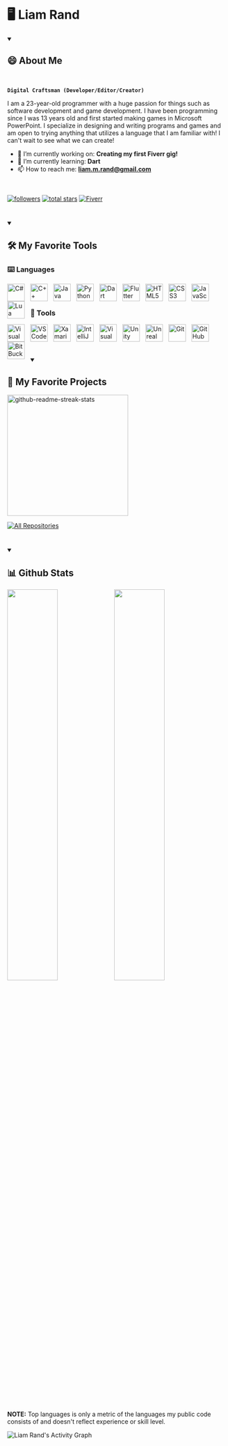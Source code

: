 <h1>🖥️ Liam Rand</h1>

<details open> 
<summary><h2>😄 About Me</h2></summary>
<br />
 
**`Digital Craftsman (Developer/Editor/Creator)`**

I am a 23-year-old programmer with a huge passion for things such as software development and game development. I have been programming since I was 13 years old and first started making games in Microsoft PowerPoint. I specialize in designing and writing programs and games and am open to trying anything that utilizes a language that I am familiar with! I can't wait to see what we can create!

- 🔭 I’m currently working on: <b>Creating my first Fiverr gig!</b>
- 🌱 I’m currently learning: <b>Dart</b>
- 📫 How to reach me: <b>liam.m.rand@gmail.com</b>

 <br />
<p align="left">
      <a href="https://github.com/liam-rand?tab=followers">
         <img alt="followers" title="Follow me on Github" src="https://custom-icon-badges.demolab.com/github/followers/liam-rand?color=236ad3&labelColor=1155ba&style=for-the-badge&logo=person-add&label=Follow&logoColor=white"/></a>
      <a href="https://github.com/liam-rand?tab=repositories&sort=stargazers">
         <img alt="total stars" title="Total stars on GitHub" src="https://custom-icon-badges.demolab.com/github/stars/liam-rand?color=55960c&style=for-the-badge&labelColor=488207&logo=star"/></a>
      <a href="https://www.fiverr.com/cobaplatinum">
         <img alt="Fiverr" title="Find me on Fiverr" src="https://custom-icon-badges.demolab.com/badge/-Find%20me%20on%20Fiverr-darkgreen?style=for-the-badge&logoColor=white&logo=file"/></a>
   </p>
</details>

#

<details open> 
<summary><h2>🛠️ My Favorite Tools</h2></summary>
 
### ⌨️ Languages

<img align="left" alt="C#" width="40px" style="padding-right:10px;" src="https://cdn.jsdelivr.net/gh/devicons/devicon/icons/csharp/csharp-original.svg"/>
<img align="left" alt="C++" width="40px" style="padding-right:10px;" src="https://cdn.jsdelivr.net/gh/devicons/devicon/icons/cplusplus/cplusplus-original.svg"/>
<img align="left" alt="Java" width="40px" style="padding-right:10px;" src="https://cdn.jsdelivr.net/gh/devicons/devicon/icons/java/java-original.svg"/>
<img align="left" alt="Python" width="40px" style="padding-right:10px;" src="https://cdn.jsdelivr.net/gh/devicons/devicon/icons/python/python-original.svg"/>
<img align="left" alt="Dart" width="40px" style="padding-right:10px;" src="https://cdn.jsdelivr.net/gh/devicons/devicon/icons/dart/dart-original.svg"/>
<img align="left" alt="Flutter" width="40px" style="padding-right:10px;" src="https://cdn.jsdelivr.net/gh/devicons/devicon/icons/flutter/flutter-original.svg"/>
<img align="left" alt="HTML5" width="40px" style="padding-right:10px;" src="https://cdn.jsdelivr.net/gh/devicons/devicon/icons/html5/html5-original.svg"/>
<img align="left" alt="CSS3" width="40px" style="padding-right:10px;" src="https://cdn.jsdelivr.net/gh/devicons/devicon/icons/css3/css3-original.svg"/>
<img align="left" alt="JavaScript" width="40px" style="padding-right:10px;" src="https://cdn.jsdelivr.net/gh/devicons/devicon/icons/javascript/javascript-original.svg"/>
<img align="left" alt="Lua" width="40px" style="padding-right:10px;" src="https://cdn.jsdelivr.net/gh/devicons/devicon/icons/lua/lua-original.svg"/>

<br />
<br />

### 🧰 Tools

<img align="left" alt="Visual Studio" width="40px" style="padding-right:10px;" src="https://cdn.jsdelivr.net/gh/devicons/devicon/icons/visualstudio/visualstudio-plain.svg"/>
<img align="left" alt="VS Code" width="40px" style="padding-right:10px;" src="https://cdn.jsdelivr.net/gh/devicons/devicon/icons/vscode/vscode-original.svg"/>
<img align="left" alt="Xamarin" width="40px" style="padding-right:10px;" src="https://cdn.jsdelivr.net/gh/devicons/devicon/icons/xamarin/xamarin-original.svg"/>
<img align="left" alt="IntelliJ IDEA" width="40px" style="padding-right:10px;" src="https://cdn.jsdelivr.net/gh/devicons/devicon/icons/intellij/intellij-original.svg"/>
<img align="left" alt="Visual Studio" width="40px" style="padding-right:10px;" src="https://cdn.jsdelivr.net/gh/devicons/devicon/icons/visualstudio/visualstudio-plain.svg"/>
<img align="left" alt="Unity" width="40px" style="padding-right:10px;" src="https://cdn.jsdelivr.net/gh/devicons/devicon/icons/unity/unity-original.svg"/>
<img align="left" alt="Unreal Engine" width="40px" style="padding-right:10px;" src="https://cdn.jsdelivr.net/gh/devicons/devicon/icons/unrealengine/unrealengine-original.svg"/>
<img align="left" alt="Git" width="40px" style="padding-right:10px;" src="https://cdn.jsdelivr.net/gh/devicons/devicon/icons/git/git-original.svg"/>
<img align="left" alt="GitHub" width="40px" style="padding-right:10px;" src="https://cdn.jsdelivr.net/gh/devicons/devicon/icons/github/github-original.svg"/>
<img align="left" alt="BitBucket" width="40px" style="padding-right:10px;" src="https://cdn.jsdelivr.net/gh/devicons/devicon/icons/bitbucket/bitbucket-original.svg"/>

<br />
</details>

<br />

#

<details open> 
  <summary><h2>📘 My Favorite Projects</h2></summary>

  <!-- Repo info cards - https://github.com/anuraghazra/github-readme-stats -->
  <!-- Small repo cards (fork) - https://github.com/DenverCoder1/github-readme-stats -->
  <p align="left">
    <a href="https://github.com/DenverCoder1/github-readme-streak-stats"><img width="278" src="https://denvercoder1-github-readme-stats.vercel.app/api/pin/?username=DenverCoder1&repo=github-readme-streak-stats&theme=github_dark&hide_border=true&bg_color=151b25&icon_color=F8D866&show_icons=false" alt="github-readme-streak-stats"></a>
  </p>

  <a href="https://github.com/liam-rand?tab=repositories&sort=stargazers"><img alt="All Repositories" title="All Repositories" src="https://custom-icon-badges.demolab.com/badge/-Click%20Here%20For%20All%20My%20Repos-blue?style=for-the-badge&logoColor=white&logo=repo"/></a>
</details>

#
<details open> 
<summary><h2>📊 Github Stats</h2></summary>

<img width="48%" src="https://github-readme-stats.vercel.app/api?username=liam-rand&hide_border=true&theme=github_dark&show_icons=true"/>
<img width="48%" src="https://github-readme-stats.vercel.app/api/top-langs/?username=liam-rand&hide_border=true&theme=github_dark&show_icons=truelayout=compact"/>  
<br/>
 
 <b>NOTE:</b> Top languages is only a metric of the languages my public code consists of and doesn't reflect experience or skill level.
 
<img alt="Liam Rand's Activity Graph" src="https://github-readme-activity-graph.cyclic.app/graph/?username=liam-rand&theme=github-dark&hide_border=true" /></a>
</details>
<!--
**Liam-Rand/Liam-Rand** is a ✨ _special_ ✨ repository because its `README.md` (this file) appears on your GitHub profile.

Here are some ideas to get you started:

- 🔭 I’m currently working on ...
- 🌱 I’m currently learning ...
- 👯 I’m looking to collaborate on ...
- 🤔 I’m looking for help with ...
- 💬 Ask me about ...
- 📫 How to reach me: ...
- 😄 Pronouns: ...
- ⚡ Fun fact: ...
-->
